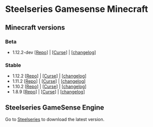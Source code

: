 # Steelseries Gamesense Minecraft #

## Minecraft versions ##
### Beta ###
- 1.12.2-dev [[Repo](https://github.com/JayJay1989/GameSenseSDK/tree/minecraft-1.12.2-dev)] | [[Curse](https://minecraft.curseforge.com/projects/steelseries-gamesense/files)] | [[changelog](https://github.com/JayJay1989/GameSenseSDK/blob/master/changelog.md)]

### Stable ###
- 1.12.2 [[Repo](https://github.com/JayJay1989/GameSenseSDK/tree/minecraft-1.12.2)] | [[Curse](https://minecraft.curseforge.com/projects/steelseries-gamesense/files)] | [[changelog](https://github.com/JayJay1989/GameSenseSDK/blob/master/changelog.md)]
- 1.11.2 [[Repo](https://github.com/JayJay1989/GameSenseSDK/tree/minecraft-1.11.2)] | [[Curse](https://minecraft.curseforge.com/projects/steelseries-gamesense/files)] | [[changelog](https://github.com/JayJay1989/GameSenseSDK/blob/master/changelog.md)]
- 1.10.2 [[Repo](https://github.com/JayJay1989/GameSenseSDK/tree/minecraft-1.10.2)] | [[Curse](https://minecraft.curseforge.com/projects/steelseries-gamesense/files)] | [[changelog](https://github.com/JayJay1989/GameSenseSDK/blob/master/changelog.md)]
- 1.8.9  [[Repo](https://github.com/JayJay1989/GameSenseSDK/tree/minecraft-1.8.9)] | [[Curse](https://minecraft.curseforge.com/projects/steelseries-gamesense/files)] | [[changelog](https://github.com/JayJay1989/GameSenseSDK/blob/master/changelog.md)]

## Steelseries GameSense Engine ##
Go to [Steelseries](https://steelseries.com/engine) to download the latest version.